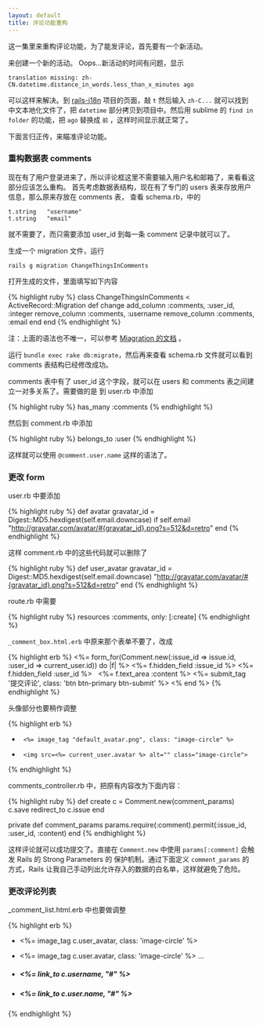 ```yaml
---
layout: default
title: 评论功能重构
---
```


这一集里来重构评论功能，为了能发评论，首先要有一个新活动。

来创建一个新的活动。 Oops...新活动的时间有问题，显示

    translation missing: zh-CN.datetime.distance_in_words.less_than_x_minutes ago

可以这样来解决。到 [rails-i18n](https://github.com/svenfuchs/rails-i18n) 项目的页面，敲 `t` 然后输入 `zh-C...` 就可以找到中文本地化文件了，把 `datetime` 部分拷贝到项目中。然后用 sublime 的 `find in folder` 的功能，把 `ago`
替换成 `前` ，这样时间显示就正常了。

下面言归正传，来瞄准评论功能。

### 重构数据表 comments

现在有了用户登录进来了，所以评论框这里不需要输入用户名和邮箱了，来看看这部分应该怎么重构。
首先考虑数据表结构，现在有了专门的 users 表来存放用户信息，那么原来存放在 comments 表，
查看 schema.rb，中的

    t.string   "username"
    t.string   "email"

就不需要了，而只需要添加 user_id 到每一条 comment 记录中就可以了。

生成一个 migration 文件，运行

    rails g migration ChangeThingsInComments

打开生成的文件，里面填写如下内容

{% highlight ruby %}
class ChangeThingsInComments < ActiveRecord::Migration
  def change
    add_column :comments, :user_id, :integer
    remove_column :comments, :username
    remove_column :comments, :email
  end
end
{% endhighlight %}

注：上面的语法也不唯一，可以参考 [Miagration 的文档](http://guides.rubyonrails.org/active_record_migrations.html) 。

运行 `bundle exec rake db:migrate`，然后再来查看 schema.rb 文件就可以看到 comments 表结构已经修改成功。

comments 表中有了 user_id 这个字段，就可以在 users 和 comments 表之间建立一对多关系了。需要做的是
到 user.rb 中添加

{% highlight ruby %}
has_many :comments
{% endhighlight %}

然后到 comment.rb 中添加

{% highlight ruby %}
belongs_to :user
{% endhighlight %}

这样就可以使用 `@comment.user.name` 这样的语法了。

### 更改 form

user.rb 中要添加

{% highlight ruby %}
def avatar
  gravatar_id = Digest::MD5.hexdigest(self.email.downcase) if self.email
  "http://gravatar.com/avatar/#{gravatar_id}.png?s=512&d=retro"
end
{% endhighlight %}

这样 comment.rb 中的这些代码就可以删除了

{% highlight ruby %}
def user_avatar
  gravatar_id = Digest::MD5.hexdigest(self.email.downcase)
  "http://gravatar.com/avatar/#{gravatar_id}.png?s=512&d=retro"
end
{% endhighlight %}

route.rb 中需要

{% highlight ruby %}
resources :comments, only: [:create]
{% endhighlight %}


`_comment_box.html.erb` 中原来那个表单不要了，改成

{% highlight erb %}
<%= form_for(Comment.new(:issue_id => issue.id, :user_id => current_user.id)) do |f| %>
  <%= f.hidden_field :issue_id %>
  <%= f.hidden_field :user_id  %>
  <%= f.text_area :content %>
  <%= submit_tag '提交评论', class: 'btn btn-primary btn-submit' %>
<% end %>
{% endhighlight %}

头像部分也要稍作调整

{% highlight erb %}
-      <%= image_tag "default_avatar.png", class: "image-circle" %>
+      <img src=<%= current_user.avatar %> alt="" class="image-circle">
{% endhighlight %}

comments_controller.rb 中，把原有内容改为下面内容：

{% highlight ruby %}
def create
  c = Comment.new(comment_params)
  c.save
  redirect_to c.issue
end

private
  def comment_params
    params.require(:comment).permit(:issue_id, :user_id, :content)
  end
{% endhighlight %}

这样评论就可以成功提交了。直接在 `Comment.new` 中使用 `params[:comment]` 会触发 Rails 的 Strong Parameters 的
保护机制。通过下面定义 `comment_params` 的方式，Rails 让我自己手动列出允许存入的数据的白名单，这样就避免了危险。

### 更改评论列表

_comment_list.html.erb 中也要做调整

{% highlight erb %}
- <%= image_tag c.user_avatar, class: 'image-circle' %>
+ <%= image_tag c.user.avatar, class: 'image-circle' %>
...
- <h5 class="name"><%= link_to c.username, "#" %></h5>
+ <h5 class="name"><%= link_to c.user.name, "#" %></h5>
{% endhighlight %}
